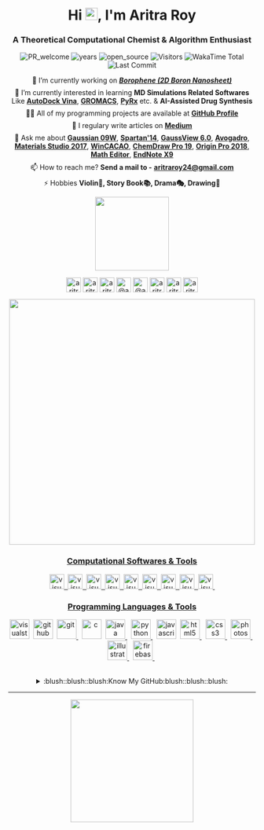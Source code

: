 [comment]: <> (Headings & Badges)

<h1 align="center">Hi <img src="https://media.giphy.com/media/hvRJCLFzcasrR4ia7z/giphy.gif" width="25px">, I'm Aritra Roy</h1>
<h3 align="center">A Theoretical Computational Chemist & Algorithm Enthusiast</h3>
<p align="center">
  <img alt="PR_welcome" src="https://img.shields.io/badge/PRs-welcome-brightgreen.svg?style=flat&logo=github" href="https://github.com/aritraroy24" />
  <img alt="years" src="https://badges.pufler.dev/years/aritraroy24" href="https://github.com/aritraroy24" />
  <img alt="open_source" src="https://badges.frapsoft.com/os/v2/open-source.svg?v=103" href="https://github.com/aritraroy24" />
  <img alt="Visitors" src="https://komarev.com/ghpvc/?username=aritraroy24&style=flat&labelColor=black&logo=github&label=PROFILE+VIEWS&color=29bf12"/>
  <img alt="WakaTime Total" src="https://wakatime.com/badge/user/2e37602a-888b-42b5-84d5-acd08721fa24.svg" />
  <img alt="Last Commit" src="https://img.shields.io/github/last-commit/aritraroy24/aritraroy24?logo=markdown&label=LAST+UPDATE&color=29bf12&style=flat" />
</p>

[comment]: <> (Interests, Skills & Hobbies)

<div align="center">
  
  🔭 I’m currently working on [***Borophene (2D Boron Nanosheet)***](https://en.wikipedia.org/wiki/Borophene) </br>
  <img align="center" src="https://www.linkpicture.com/q/gold_ring.png" height="8"> </br>
  🌱 I’m currently interested in learning **MD Simulations Related Softwares** Like [**AutoDock Vina**](http://vina.scripps.edu/), [**GROMACS**](https://www.gromacs.org/), [**PyRx**](https://pyrx.sourceforge.io/) etc. & **AI-Assisted Drug Synthesis** </br>
  <img align="center" src="https://www.linkpicture.com/q/gold_ring.png" height="8"> </br>
  👨‍💻 All of my programming projects are available at [**GitHub Profile**](https://github.com/aritraroy24) </br>
  <img align="center" src="https://www.linkpicture.com/q/gold_ring.png" height="8"> </br>
  📝 I regulary write articles on [**Medium**](https://medium.com/@aritraroy24) </br>
  <img align="center" src="https://www.linkpicture.com/q/gold_ring.png" height="8"> </br>
  💬 Ask me about [**Gaussian 09W**](https://gaussian.com/glossary/g09/), [**Spartan'14**](https://www.wavefun.com/spartan), [**GaussView 6.0**](https://gaussian.com/gaussview6/), [**Avogadro**](https://avogadro.cc/), [**Materials Studio 2017**](https://www.3ds.com/products-services/biovia/products/molecular-modeling-simulation/biovia-materials-studio/), [**WinCACAO**](https://wincacao.software.informer.com/), [**ChemDraw Pro 19**](https://perkinelmerinformatics.com/products/research/chemdraw/), [**Origin Pro 2018**](https://www.originlab.com/), [**Math Editor**](https://sourceforge.net/projects/eqtype/), [**EndNote X9**](https://endnote.com/) </br>
  <img align="center" src="https://www.linkpicture.com/q/gold_ring.png" height="8"> </br>
  📫 How to reach me? **Send a mail to -**  [**aritraroy24@gmail.com**](mailto:aritraroy24@gmail.com) </br>
  <img align="center" src="https://www.linkpicture.com/q/gold_ring.png" height="8"> </br>
  ⚡ Hobbies **Violin🎻, Story Book📚, Drama🎭, Drawing🎨** </br>
  
</div>

[comment]: <> (Contact Links)

<p align="center">
  <img src="https://www.linkpicture.com/q/connect_with_me.png" width="150">
</p>
<p align="center">
<a href="https://aritraroy.live/" target="_blank"><img align="center" src="https://www.linkpicture.com/q/website_9.png" alt="aritraroy24_website" height="30" width="30" /></a>
<a href="https://linktr.ee/aritraroy24" target="_blank"><img align="center" src="https://www.linkpicture.com/q/linktree.png" alt="aritraroy24_website" height="30" width="30" /></a>
<a href="https://linkedin.com/in/aritraroy24" target="_blank"><img align="center" src="https://cdn3.iconfinder.com/data/icons/address-book-providers-in-black-white/512/linkedin-512.png" alt="aritraroy24" height="30" width="30" /></a>
<a href="https://medium.com/@aritraroy24" target="_blank"><img align="center" src="https://www.linkpicture.com/q/researchgate.png" alt="@aritraroycoc" height="30" width="30" /></a>
<a href="https://medium.com/@aritraroy24" target="_blank"><img align="center" src="https://www.linkpicture.com/q/medium_2.png" alt="@aritraroycoc" height="30" width="30" /></a>
<a href="https://twitter.com/aritraroy24" target="_blank"><img align="center" src="https://www.linkpicture.com/q/twitter_5.png" alt="aritraroy24" height="30" width="30" /></a>
<a href="https://www.facebook.com/aritraroy24/" target="_blank"><img align="center" src="https://www.linkpicture.com/q/facebook_26.png" alt="aritraroy24" height="30" width="30" /></a>
<a href="https://instagram.com/aritraroy24" target="_blank"><img align="center" src="https://www.linkpicture.com/q/instagram_22.png" alt="aritraroy24" height="30" width="30" /></a>
</p>

[comment]: <> (Image Devider)

<p align="center">
  <img align="center" src="https://www.linkpicture.com/q/gold_line.png" width="500">
</p>

[comment]: <> (Computational Softwares & Tools)

<h3 align="center"><a href="#">Computational Softwares & Tools</a></h3>
<p align="center">
  <a href="https://gaussian.com/gaussian16/" target="_blank"><img src="https://www.linkpicture.com/q/gaussian.jpg" alt="visualstudiocode" height="30" /
  </a>&nbsp;
  <a href="https://www.wavefun.com/spartan" target="_blank"><img src="https://www.linkpicture.com/q/spartan.jpg" alt="visualstudiocode" height="30" /
  </a>&nbsp;
  <a href="https://gaussian.com/gaussview6/" target="_blank"><img src="https://www.linkpicture.com/q/guassview.jpg" alt="visualstudiocode" height="30" /
  </a>&nbsp;
  <a href="https://avogadro.cc/" target="_blank"><img src="https://www.linkpicture.com/q/avogadro.png" alt="visualstudiocode" height="30" /
  </a>&nbsp;
  <a href="https://www.3ds.com/products-services/biovia/products/molecular-modeling-simulation/biovia-materials-studio/" target="_blank"><img src="https://www.linkpicture.com/q/materials-studio.png" alt="visualstudiocode" height="30" /
  </a>&nbsp;
  <a href="https://perkinelmerinformatics.com/products/research/chemdraw/" target="_blank"><img src="https://www.linkpicture.com/q/chem_draw.png" alt="visualstudiocode" height="30" /
  </a>&nbsp;
  <a href="https://notepad-plus-plus.org/" target="_blank"><img src="https://www.linkpicture.com/q/notepad.png" alt="visualstudiocode" height="30" /
  </a>&nbsp;
  <a href="https://www.originlab.com/origin" target="_blank"><img src="https://www.linkpicture.com/q/origin.jpg" alt="visualstudiocode" height="30" /
  </a>&nbsp;
  <a href="https://endnote.com/" target="_blank"><img src="https://www.linkpicture.com/q/EndNote-X9.png" alt="visualstudiocode" height="30" /
  </a>&nbsp;</br>
</p>

[comment]: <> (Programming Languages & Tools)

<h3 align="center"><a href="#">Programming Languages & Tools</a></h3>
<p align="center">
  <a href="https://code.visualstudio.com/" target="_blank"><img src="https://www.linkpicture.com/q/vscode.png" alt="visualstudiocode" height="40" width="40" /></a>&nbsp;
  <a href="https://github.com/" target="_blank"><img src="https://www.linkpicture.com/q/github_9.png" alt="github" height="40" width="40" /></a>&nbsp;
  <a href="https://git-scm.com/" target="_blank"> <img src="https://www.linkpicture.com/q/git_1.png" alt="git" width="40" height="40"/> </a>&nbsp;
  <a href="https://www.cprogramming.com/" target="_blank"> <img src="https://www.linkpicture.com/q/c_13.png" alt="c" width="40" height="40"/></a>&nbsp;
  <a href="https://www.java.com" target="_blank"> <img src="https://www.linkpicture.com/q/java.png" alt="java" width="40" height="40"/> </a>&nbsp;
  <a href="https://www.python.org/" target="_blank"> <img src="https://www.linkpicture.com/q/python_1.png" alt="python" width="40" height="40"/> </a>&nbsp;
  <a href="https://developer.mozilla.org/en-US/docs/Web/JavaScript" target="_blank"> <img src="https://www.linkpicture.com/q/javascript.png" alt="javascript"  width="40" height="40"/></a>&nbsp;
  <a href="https://www.w3.org/html/" target="_blank"> <img src="https://www.linkpicture.com/q/html_2.png" alt="html5" width="40" height="40"/> </a>&nbsp;
  <a href="https://www.w3schools.com/css/" target="_blank"> <img src="https://www.linkpicture.com/q/css.png" alt="css3" width="40" height="40"/> </a>&nbsp;
  <a href="https://www.photoshop.com/en" target="_blank"> <img src="https://www.linkpicture.com/q/photoshop_sq.png" alt="photoshop" width="40" height="40"/> </a>&nbsp;
  <a href="https://www.adobe.com/in/products/illustrator.html" target="_blank"> <img src="https://www.linkpicture.com/q/illustrator_sq.png" alt="illustrator" width="40" height="40"/> </a>&nbsp;
  <a href="https://firebase.google.com/" target="_blank"> <img src="https://www.linkpicture.com/q/firebase.png" alt="firebase" width="40" height="40"/> </a>&nbsp;
</p>
</br>

[comment]: <> (Dropdown Menu)

<div align="center">
<details close>
<summary>:blush::blush::blush:Know My GitHub:blush::blush::blush:</summary>
<h5 align="center">GitHub Stats
</h5>

[comment]: <> (GitHub Stats)

<p align="center">
<a href="https://github.com/aritraroy24/github-readme-activity-graph">
 <img src="https://activity-graph.herokuapp.com/graph?username=aritraroy24&theme=react-dark&area=true&color=2aa889&line=599cab" width="95%">
</a>&nbsp;
</p>
  <img align="center" width="46%" src="https://github-readme-streak-stats.herokuapp.com/?user=aritraroy24&theme=gotham">&nbsp;&nbsp;
  <img align="center" width="44%" src="https://github-readme-stats.vercel.app/api?username=aritraroy24&show_icons=true&line_height=27&count_private=true&title_color=ffffff&text_color=c9cacc&icon_color=2bbc8a&bg_color=1d1f21" alt="Aritra's GitHub Stats" />&nbsp;&nbsp;&nbsp;
  </br></br>
  <img align="center" width="32%" src="https://github-readme-stats.vercel.app/api/top-langs/?username=aritraroy24&hide=java,html&title_color=ffffff&text_color=c9cacc&icon_color=2bbc8a&bg_color=1d1f21" />
  
</br>

[comment]: <> (WakaTime Stats)

<h5 align="center">WakaTime Stats</h5>
<img align="center" src="https://github-readme-stats.vercel.app/api/wakatime?username=aritraroy24&layout=compact&theme=gotham" alt="aritraroy24 WakaTime stat" />

[comment]: <> (GitHub Trophy)

</br>
  <h5 align="center">Github Profile Trophy</h5>
  <img align="center" src="https://github-profile-trophy.vercel.app/?username=aritraroy24&no-frame=true&theme=juicyfresh&row=1" alt="aritraroy24_github_trophy" />
</details>
</div>

[comment]: <> (Buy Me a Coffee)

---

<p align="center">
	<a href="https://www.buymeacoffee.com/aritraroy24" ><img align="center" src="https://www.linkpicture.com/q/buycoffee.png" width="250" /></a>
</p>
